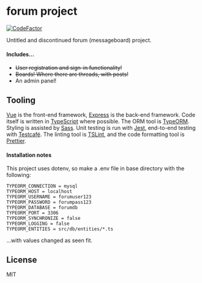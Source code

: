 # forum project

[![CodeFactor](https://www.codefactor.io/repository/github/tedjenkins/forum/badge)](https://www.codefactor.io/repository/github/tedjenkins/forum)

Untitled and discontinued forum (messageboard) project.

#### Includes...

- ~~User registration and sign-in functionality!~~
- ~~Boards! Where there are threads, with posts!~~
- An admin panel!

## Tooling

[Vue](https://vuejs.org/) is the front-end framework, [Express](https://expressjs.com/) is the back-end framework. Code itself is written in [TypeScript](https://www.typescriptlang.org/) where possible. The ORM tool is [TypeORM](https://github.com/typeorm/typeorm). Styling is assisted by [Sass](https://sass-lang.com/). Unit testing is run with [Jest](https://jestjs.io/), end-to-end testing with [Testcafé](https://github.com/DevExpress/testcafe). The linting tool is [TSLint](https://palantir.github.io/tslint/), and the code formatting tool is [Prettier](https://prettier.io/).

#### Installation notes

This project uses dotenv, so make a .env file in base directory with the following:

```
TYPEORM_CONNECTION = mysql
TYPEORM_HOST = localhost
TYPEORM_USERNAME = forumuser123
TYPEORM_PASSWORD = forumpass123
TYPEORM_DATABASE = forumdb
TYPEORM_PORT = 3306
TYPEORM_SYNCHRONIZE = false
TYPEORM_LOGGING = false
TYPEORM_ENTITIES = src/db/entities/*.ts
```

...with values changed as seen fit.

## License

MIT
